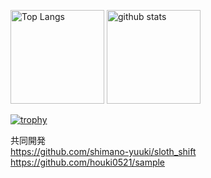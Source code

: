 <p align="left"> 
  <img alt="Top Langs" height="150px" src="https://github-readme-stats.vercel.app/api/top-langs/?username=shimodairayuujirou&layout=compact&show_icons=true&theme=onedark" />
  <img alt="github stats" height="150px" src="https://github-readme-stats.vercel.app/api?username=shimodairayuujirou&theme=onedark&show_icons=ture" />
</p>

[![trophy](https://github-profile-trophy.vercel.app/?username=shimodairayuujirou&theme=onedark&column=7
)](https://github.com/ryo-ma/github-profile-trophy)

共同開発  
https://github.com/shimano-yuuki/sloth_shift  
https://github.com/houki0521/sample
